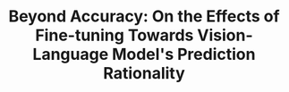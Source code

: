 ---
id:             2025-prediction-rationality
title:          "Beyond Accuracy: On the Effects of Fine-tuning Towards Vision-Language Model's Prediction Rationality"
authors:        
    - Me 
    - Tang
    - Kien
    - Xi
venue:          Association for the Advancement of Artificial Intelligence (AAAI), Philadelphia, Pennsylvania, USA, 2025.
year:           "2025-02"
thumbnail:      assets/images/coming_soon_2.jpg
layout: project_small
short_title: Prediction Rationality
---